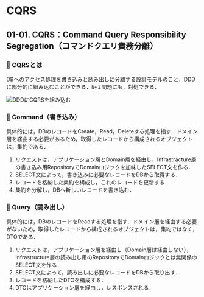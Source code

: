 # CQRS

## 01-01. CQRS：Command Query Responsibility Segregation（コマンドクエリ責務分離）

### :pushpin: CQRSとは

DBへのアクセス処理を書き込みと読み出しに分離する設計モデルのこと．DDDに部分的に組み込むことができる．```N+１```問題にも，対処できる．

![DDDにCQRSを組み込む](https://raw.githubusercontent.com/Hiroki-IT/tech-notebook/master/source/images/DDDにCQRSを組み込む.png)



### :pushpin: Command（書き込み）

具体的には，DBのレコードをCreate，Read，Deleteする処理を指す．ドメイン層を経由する必要があるため，取得したレコードから構成されるオブジェクトは，集約である．

1. リクエストは，アプリケーション層とDomain層を経由し，Infrastracture層の書き込み用RepositoryでDomainロジックを加味したSELECT文を作る．
2. SELECT文によって，書き込みに必要なレコードをDBから取得する．
3. レコードを格納した集約を構成し，これのレコードを更新する．
4. 集約を分解し，DBへ新しいレコードを書き込む．



### :pushpin: Query（読み出し）

具体的には，DBのレコードをReadする処理を指す．ドメイン層を経由する必要がないため，取得したレコードから構成されるオブジェクトは，集約ではなく，DTOである．

1. リクエストは，アプリケーション層を経由し（Domain層は経由しない），Infrastructure層の読み出し用のRepositoryでDomainロジックとは無関係のSELECT文を作る．
2. SELECT文によって，読み出しに必要なレコードをDBから取り出す．
3. レコードを格納したDTOを構成する．
4. DTOはアプリケーション層を経由し，レスポンスされる．